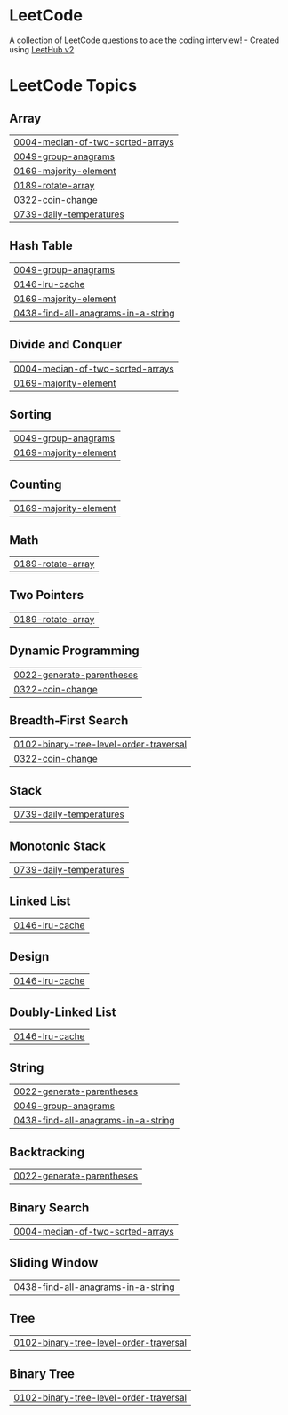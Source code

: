 # LeetCode
A collection of LeetCode questions to ace the coding interview! - Created using [LeetHub v2](https://github.com/arunbhardwaj/LeetHub-2.0)

<!---LeetCode Topics Start-->
# LeetCode Topics
## Array
|  |
| ------- |
| [0004-median-of-two-sorted-arrays](https://github.com/wnstj-yang/LeetCode/tree/master/0004-median-of-two-sorted-arrays) |
| [0049-group-anagrams](https://github.com/wnstj-yang/LeetCode/tree/master/0049-group-anagrams) |
| [0169-majority-element](https://github.com/wnstj-yang/LeetCode/tree/master/0169-majority-element) |
| [0189-rotate-array](https://github.com/wnstj-yang/LeetCode/tree/master/0189-rotate-array) |
| [0322-coin-change](https://github.com/wnstj-yang/LeetCode/tree/master/0322-coin-change) |
| [0739-daily-temperatures](https://github.com/wnstj-yang/LeetCode/tree/master/0739-daily-temperatures) |
## Hash Table
|  |
| ------- |
| [0049-group-anagrams](https://github.com/wnstj-yang/LeetCode/tree/master/0049-group-anagrams) |
| [0146-lru-cache](https://github.com/wnstj-yang/LeetCode/tree/master/0146-lru-cache) |
| [0169-majority-element](https://github.com/wnstj-yang/LeetCode/tree/master/0169-majority-element) |
| [0438-find-all-anagrams-in-a-string](https://github.com/wnstj-yang/LeetCode/tree/master/0438-find-all-anagrams-in-a-string) |
## Divide and Conquer
|  |
| ------- |
| [0004-median-of-two-sorted-arrays](https://github.com/wnstj-yang/LeetCode/tree/master/0004-median-of-two-sorted-arrays) |
| [0169-majority-element](https://github.com/wnstj-yang/LeetCode/tree/master/0169-majority-element) |
## Sorting
|  |
| ------- |
| [0049-group-anagrams](https://github.com/wnstj-yang/LeetCode/tree/master/0049-group-anagrams) |
| [0169-majority-element](https://github.com/wnstj-yang/LeetCode/tree/master/0169-majority-element) |
## Counting
|  |
| ------- |
| [0169-majority-element](https://github.com/wnstj-yang/LeetCode/tree/master/0169-majority-element) |
## Math
|  |
| ------- |
| [0189-rotate-array](https://github.com/wnstj-yang/LeetCode/tree/master/0189-rotate-array) |
## Two Pointers
|  |
| ------- |
| [0189-rotate-array](https://github.com/wnstj-yang/LeetCode/tree/master/0189-rotate-array) |
## Dynamic Programming
|  |
| ------- |
| [0022-generate-parentheses](https://github.com/wnstj-yang/LeetCode/tree/master/0022-generate-parentheses) |
| [0322-coin-change](https://github.com/wnstj-yang/LeetCode/tree/master/0322-coin-change) |
## Breadth-First Search
|  |
| ------- |
| [0102-binary-tree-level-order-traversal](https://github.com/wnstj-yang/LeetCode/tree/master/0102-binary-tree-level-order-traversal) |
| [0322-coin-change](https://github.com/wnstj-yang/LeetCode/tree/master/0322-coin-change) |
## Stack
|  |
| ------- |
| [0739-daily-temperatures](https://github.com/wnstj-yang/LeetCode/tree/master/0739-daily-temperatures) |
## Monotonic Stack
|  |
| ------- |
| [0739-daily-temperatures](https://github.com/wnstj-yang/LeetCode/tree/master/0739-daily-temperatures) |
## Linked List
|  |
| ------- |
| [0146-lru-cache](https://github.com/wnstj-yang/LeetCode/tree/master/0146-lru-cache) |
## Design
|  |
| ------- |
| [0146-lru-cache](https://github.com/wnstj-yang/LeetCode/tree/master/0146-lru-cache) |
## Doubly-Linked List
|  |
| ------- |
| [0146-lru-cache](https://github.com/wnstj-yang/LeetCode/tree/master/0146-lru-cache) |
## String
|  |
| ------- |
| [0022-generate-parentheses](https://github.com/wnstj-yang/LeetCode/tree/master/0022-generate-parentheses) |
| [0049-group-anagrams](https://github.com/wnstj-yang/LeetCode/tree/master/0049-group-anagrams) |
| [0438-find-all-anagrams-in-a-string](https://github.com/wnstj-yang/LeetCode/tree/master/0438-find-all-anagrams-in-a-string) |
## Backtracking
|  |
| ------- |
| [0022-generate-parentheses](https://github.com/wnstj-yang/LeetCode/tree/master/0022-generate-parentheses) |
## Binary Search
|  |
| ------- |
| [0004-median-of-two-sorted-arrays](https://github.com/wnstj-yang/LeetCode/tree/master/0004-median-of-two-sorted-arrays) |
## Sliding Window
|  |
| ------- |
| [0438-find-all-anagrams-in-a-string](https://github.com/wnstj-yang/LeetCode/tree/master/0438-find-all-anagrams-in-a-string) |
## Tree
|  |
| ------- |
| [0102-binary-tree-level-order-traversal](https://github.com/wnstj-yang/LeetCode/tree/master/0102-binary-tree-level-order-traversal) |
## Binary Tree
|  |
| ------- |
| [0102-binary-tree-level-order-traversal](https://github.com/wnstj-yang/LeetCode/tree/master/0102-binary-tree-level-order-traversal) |
<!---LeetCode Topics End-->